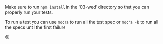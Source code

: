 Make sure to run `npm install` in the '03-wed' directory so that you can properly run your tests.

To run a test you can use `mocha` to run all the test spec or `mocha -b` to run all the specs until the first failure


😠
